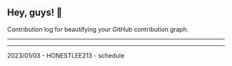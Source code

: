 ## Hey, guys! 👋

Contribution log for beautifying your GitHub contribution graph.

---



---

2023/01/03 - HONESTLEE213 - schedule